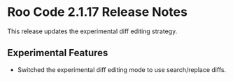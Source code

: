 # Roo Code 2.1.17 Release Notes

This release updates the experimental diff editing strategy.

## Experimental Features

*   Switched the experimental diff editing mode to use search/replace diffs.
